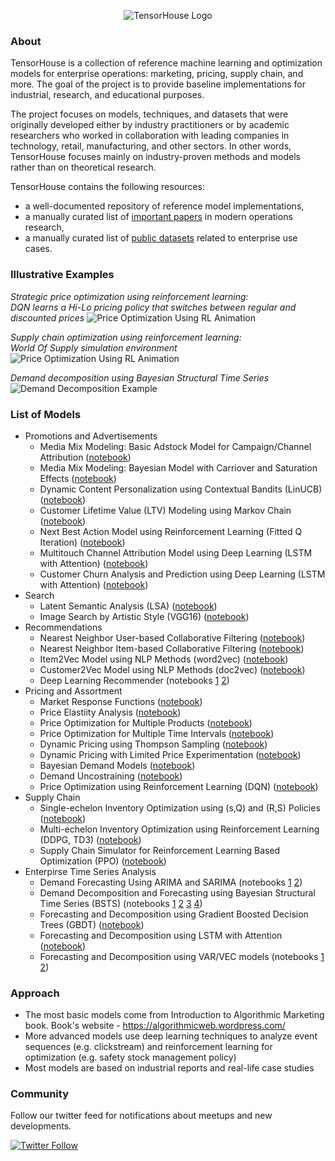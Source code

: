 <p align="center">
  <img src="https://github.com/ikatsov/algorithmic-marketing-examples/blob/master/resources/logo-2000x436px-gr.png" title="TensorHouse Logo">
</p>

### About
TensorHouse is a collection of reference machine learning and optimization models for enterprise operations: marketing, pricing, supply chain, and more. The goal of the project is to provide baseline implementations for industrial, research, and educational purposes.

The project focuses on models, techniques, and datasets that were originally developed either by industry practitioners or by academic researchers who worked in collaboration with leading companies in technology, retail, manufacturing, and other sectors. In other words, TensorHouse focuses mainly on industry-proven methods and models rather than on theoretical research.

TensorHouse contains the following resources:
* a well-documented repository of reference model implementations, 
* a manually curated list of [important papers](https://github.com/ikatsov/tensor-house/blob/master/resources/papers.md) in modern operations research,
* a manually curated list of [public datasets](https://github.com/ikatsov/tensor-house/blob/master/resources/datasets.md) related to enterprise use cases.

### Illustrative Examples
*Strategic price optimization using reinforcement learning: \
DQN learns a Hi-Lo pricing policy that switches between regular and discounted prices*
![Price Optimization Using RL Animation](https://github.com/ikatsov/tensor-house/blob/master/resources/hilo-pricing-dqn-training-animation.gif)

*Supply chain optimization using reinforcement learning: \
World Of Supply simulation environment*
![Price Optimization Using RL Animation](https://github.com/ikatsov/tensor-house/blob/master/resources/demo-animation-world-of-supply.gif)

*Demand decomposition using Bayesian Structural Time Series*
![Demand Decomposition Example](https://github.com/ikatsov/tensor-house/blob/master/resources/demand-decomposition-example.png)

### List of Models 

* Promotions and Advertisements
   * Media Mix Modeling: Basic Adstock Model for Campaign/Channel Attribution ([notebook](https://github.com/ikatsov/tensor-house/blob/master/promotions/mediamix-adstock.ipynb))
   * Media Mix Modeling: Bayesian Model with Carriover and Saturation Effects ([notebook](https://github.com/ikatsov/tensor-house/blob/master/promotions/mediamix-bayesian.ipynb))
   * Dynamic Content Personalization using Contextual Bandits (LinUCB) ([notebook](https://github.com/ikatsov/tensor-house/blob/master/promotions/dynamic-content-personalization-rl.ipynb))
   * Customer Lifetime Value (LTV) Modeling using Markov Chain ([notebook](https://github.com/ikatsov/tensor-house/blob/master/promotions/markov-ltv.ipynb))
   * Next Best Action Model using Reinforcement Learning (Fitted Q Iteration) ([notebook](https://github.com/ikatsov/tensor-house/blob/master/promotions/next-best-action-rl.ipynb))
   * Multitouch Channel Attribution Model using Deep Learning (LSTM with Attention) ([notebook](https://github.com/ikatsov/tensor-house/blob/master/promotions/channel-attribution-lstm.ipynb))
   * Customer Churn Analysis and Prediction using Deep Learning (LSTM with Attention) ([notebook](https://github.com/ikatsov/tensor-house/blob/master/promotions/churn-prediction-lstm.ipynb))
* Search
   * Latent Semantic Analysis (LSA) ([notebook](https://github.com/ikatsov/tensor-house/blob/master/search/lsa.ipynb))
   * Image Search by Artistic Style (VGG16) ([notebook](https://github.com/ikatsov/tensor-house/blob/master/search/image-artistic-style-similarity.ipynb))
* Recommendations
   * Nearest Neighbor User-based Collaborative Filtering ([notebook](https://github.com/ikatsov/tensor-house/blob/master/recommendations/user-based-cf.ipynb))
   * Nearest Neighbor Item-based Collaborative Filtering ([notebook](https://github.com/ikatsov/tensor-house/blob/master/recommendations/item-based-cf.ipynb))
   * Item2Vec Model using NLP Methods (word2vec) ([notebook](https://github.com/ikatsov/tensor-house/blob/master/recommendations/item2vec.ipynb))
   * Customer2Vec Model using NLP Methods (doc2vec) ([notebook](https://github.com/ikatsov/tensor-house/blob/master/recommendations/customer2vec.ipynb))
   * Deep Learning Recommender (notebooks
[1](https://github.com/ikatsov/tensor-house/blob/master/recommendations/deep-recommender.ipynb)
[2](https://github.com/ikatsov/tensor-house/blob/master/recommendations/factorization-sgd-neural.ipynb))
* Pricing and Assortment
   * Market Response Functions ([notebook](https://github.com/ikatsov/tensor-house/blob/master/pricing/market-response-functions.ipynb))
   * Price Elastiity Analysis ([notebook](https://github.com/ikatsov/tensor-house/blob/master/pricing/price-elasticity.ipynb))
   * Price Optimization for Multiple Products ([notebook](https://github.com/ikatsov/tensor-house/blob/master/pricing/price-optimization-multiple-products.ipynb))
   * Price Optimization for Multiple Time Intervals ([notebook](https://github.com/ikatsov/tensor-house/blob/master/pricing/price-optimization-multiple-time-intervals.ipynb))
   * Dynamic Pricing using Thompson Sampling ([notebook](https://github.com/ikatsov/tensor-house/blob/master/pricing/dynamic-pricing-thompson.ipynb))
   * Dynamic Pricing with Limited Price Experimentation ([notebook](https://github.com/ikatsov/tensor-house/blob/master/pricing/dynamic-pricing-limited-experimentation.ipynb))
   * Bayesian Demand Models ([notebook](https://github.com/ikatsov/tensor-house/blob/master/pricing/bayesian-demand-models.ipynb))
   * Demand Uncostraining ([notebook](https://github.com/ikatsov/tensor-house/blob/master/pricing/demand-unconstraining.ipynb))
   * Price Optimization using Reinforcement Learning (DQN) ([notebook](https://github.com/ikatsov/tensor-house/blob/master/pricing/price-optimization-using-dqn-reinforcement-learning.ipynb))
* Supply Chain
   * Single-echelon Inventory Optimization using (s,Q) and (R,S) Policies ([notebook](https://github.com/ikatsov/tensor-house/blob/master/supply-chain/single-echelon-sQ-RS.ipynb))
   * Multi-echelon Inventory Optimization using Reinforcement Learning (DDPG, TD3) ([notebook](https://github.com/ikatsov/tensor-house/blob/master/supply-chain/supply-chain-reinforcement-learning.ipynb))
   * Supply Chain Simulator for Reinforcement Learning Based Optimization (PPO) ([notebook](https://github.com/ikatsov/tensor-house/blob/master/supply-chain/world-of-supply/world-of-supply.ipynb))
* Enterpirse Time Series Analysis
   * Demand Forecasting Using ARIMA and SARIMA (notebooks
[1](https://github.com/ikatsov/tensor-house/blob/master/time-series/arima-part-1-algorithm.ipynb)
[2](https://github.com/ikatsov/tensor-house/blob/master/time-series/arima-part-2-use-case.ipynb))
   * Demand Decomposition and Forecasting using Bayesian Structural Time Series (BSTS) (notebooks
[1](https://github.com/ikatsov/tensor-house/blob/master/time-series/bsts-part-1-decomposition.ipynb)
[2](https://github.com/ikatsov/tensor-house/blob/master/time-series/bsts-part-2-forecasting.ipynb)
[3](https://github.com/ikatsov/tensor-house/blob/master/time-series/bsts-part-3-forecasting-prophet.ipynb)
[4](https://github.com/ikatsov/tensor-house/blob/master/time-series/bsts-part-4-forecasting-pymc3.ipynb))
   * Forecasting and Decomposition using Gradient Boosted Decision Trees (GBDT) ([notebook](https://github.com/ikatsov/tensor-house/blob/master/time-series/gbdt-forecasting.ipynb))
   * Forecasting and Decomposition using LSTM with Attention ([notebook](https://github.com/ikatsov/tensor-house/blob/master/time-series/lstm-forecasting.ipynb))
   * Forecasting and Decomposition using VAR/VEC models (notebooks
[1](https://github.com/ikatsov/tensor-house/blob/master/time-series/var-part-1-forecasting-decomposition.ipynb)
[2](https://github.com/ikatsov/tensor-house/blob/master/time-series/var-part-2-market-data.ipynb))

### Approach
* The most basic models come from Introduction to Algorithmic Marketing book. Book's website - https://algorithmicweb.wordpress.com/
* More advanced models use deep learning techniques to analyze event sequences (e.g. clickstream) and reinforcement learning for optimization (e.g. safety stock management policy)
* Most models are based on industrial reports and real-life case studies

### Community
Follow our twitter feed for notifications about meetups and new developments.

[![Twitter Follow](https://img.shields.io/twitter/follow/DataPointsSMT.svg?style=social)](https://twitter.com/DataPointsSMT) 
